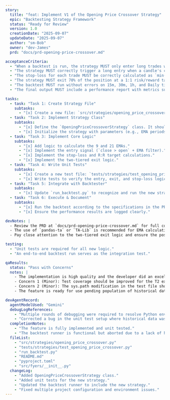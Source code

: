 ```yaml
---
story:
  title: "feat: Implement V1 of the Opening Price Crossover Strategy"
  epic: "Backtesting Strategy Framework"
  status: "Ready for Review"
  version: 1.0
  creationDate: "2025-09-07"
  updateDate: "2025-09-07"
  author: "sm-Bob"
  owner: "dev-James"
  prd: "docs/prd-opening-price-crossover.md"

acceptanceCriteria:
  - "When a backtest is run, the strategy MUST only enter long trades when the 9-period EMA is greater than the 21-period EMA."
  - "The strategy MUST correctly trigger a long entry when a candle's close is greater than its open, given the filter is met."
  - "The stop-loss for each trade MUST be correctly calculated as `min(entry_candle.low, previous_candle.low)`."
  - "The strategy MUST exit 70% of the position at a 1:1 risk/reward target and the remaining 30% at a 1:3 target."
  - "The backtest MUST run without errors on 15m, 30m, 1h, and Daily timeframes using the specified symbols and date range from the PRD."
  - "The final output MUST include a performance report with metrics such as Net Return, Max Drawdown, and Sharpe Ratio."

tasks:
  - task: "Task 1: Create Strategy File"
    subtasks:
      - "[x] Create a new file: `src/strategies/opening_price_crossover.py`."
  - task: "Task 2: Implement Strategy Class"
    subtasks:
      - "[x] Define the `OpeningPriceCrossoverStrategy` class. It should inherit from a base strategy if one exists."
      - "[x] Initialize the strategy with parameters (e.g., EMA periods, R:R ratios)."
  - task: "Task 3: Implement Core Logic"
    subtasks:
      - "[x] Add logic to calculate the 9 and 21 EMAs."
      - "[x] Implement the entry signal (`close > open` + EMA filter)."
      - "[x] Implement the stop-loss and R:R target calculations."
      - "[x] Implement the two-tiered exit logic."
  - task: "Task 4: Write Unit Tests"
    subtasks:
      - "[x] Create a new test file: `tests/strategies/test_opening_price_crossover.py`."
      - "[x] Write tests to verify the entry, exit, and stop-loss logic under various conditions."
  - task: "Task 5: Integrate with Backtester"
    subtasks:
      - "[x] Update `run_backtest.py` to recognize and run the new strategy."
  - task: "Task 6: Execute & Document"
    subtasks:
      - "[x] Run the backtest according to the specifications in the PRD."
      - "[x] Ensure the performance results are logged clearly."

devNotes: |
  - Review the PRD at `docs/prd-opening-price-crossover.md` for full context.
  - The use of `pandas-ta` or `TA-Lib` is recommended for EMA calculations.
  - Pay close attention to the two-tiered exit logic and ensure the position sizing is handled correctly.

testing:
  - "Unit tests are required for all new logic."
  - "An end-to-end backtest run serves as the integration test."

qaResults:
  status: "Pass with Concerns"
  notes: |
    - The implementation is high quality and the developer did an excellent job resolving multiple environment and packaging issues.
    - Concern 1 (Minor): Test coverage should be improved for the T2 exit and zero-risk entry conditions.
    - Concern 2 (Minor): The sys.path modification in the test file should be replaced with a proper pytest configuration.
    - The feature is ready for use pending population of historical data.

devAgentRecord:
  agentModelUsed: "Gemini"
  debugLogReferences:
    - "Multiple rounds of debugging were required to resolve Python environment and packaging issues (`pyproject.toml`, `poetry`, `pytest` pathing)."
    - "Corrected a bug in the unit test setup where historical data was not being provided to exit condition tests."
  completionNotes:
    - "The feature is fully implemented and unit tested."
    - "The backtest runner is functional but aborted due to a lack of historical data in the database. The user must run `src/fetch_historical_data.py` to populate the data before a full backtest can be completed."
  fileList:
    - "src/strategies/opening_price_crossover.py"
    - "tests/strategies/test_opening_price_crossover.py"
    - "run_backtest.py"
    - "README.md"
    - "pyproject.toml"
    - "src/fyers/__init__.py"
  changeLog:
    - "Added OpeningPriceCrossoverStrategy class."
    - "Added unit tests for the new strategy."
    - "Updated the backtest runner to include the new strategy."
    - "Fixed multiple project configuration and environment issues."
---
```

